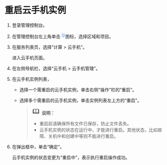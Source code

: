 # 重启云手机实例<a name="cph_ug_0007"></a>

1.  登录管理控制台。
2.  在管理控制台左上角单击![](figures/定位图标.png)图标，选择区域和项目。
3.  在服务列表页，选择“计算 \> 云手机”。

    进入云手机页面。

4.  在左侧导航栏，选择“云手机 \> 云手机管理”。
5.  在云手机实例列表，
    -   选择一个需重启的云手机实例，单击右侧“操作”栏的“重启”。
    -   选择多个需重启的云手机实例，单击实例列表左上方的“重启”。

        >![](public_sys-resources/icon-note.gif) **说明：**   
        >-   重启前请确保所有文件已保存，防止文件丢失。  
        >-   云手机实例的状态在运行中，才能进行重启。其他状态，比如故障、关机中和创建中等则不能进行重启。  


6.  在弹出框中，单击“确定”。

    云手机实例的状态变更为“重启中”，表示执行重启操作成功。


